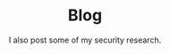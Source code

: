 ---
layout: blog
title: Blog
subtitle: I also post some of my security research.
icon: fas fa-pen
order: 3
---